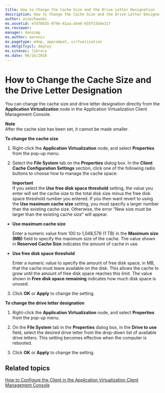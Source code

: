 ```yaml
---
title: How to Change the Cache Size and the Drive Letter Designation
description: How to Change the Cache Size and the Drive Letter Designation
author: aczechowski
ms.assetid: e7d7b635-079e-41aa-a5e6-655f33b4e317
ms.reviewer: 
manager: dansimp
ms.author: aaroncz
ms.pagetype: mdop, appcompat, virtualization
ms.mktglfcycl: deploy
ms.sitesec: library
ms.date: 06/16/2016
---
```



# How to Change the Cache Size and the Drive Letter Designation


You can change the cache size and drive letter designation directly from the **Application Virtualization** node in the Application Virtualization Client Management Console.

**Note**  
After the cache size has been set, it cannot be made smaller.



**To change the cache size**

1.  Right-click the **Application Virtualization** node, and select **Properties** from the pop-up menu.

2.  Select the **File System** tab on the **Properties** dialog box. In the **Client Cache Configuration Settings** section, click one of the following radio buttons to choose how to manage the cache space:

    **Important**  
    If you select the **Use free disk space threshold** setting, the value you enter will set the cache size to the total disk size minus the free disk space threshold number you entered. If you then want revert to using the **Use maximum cache size** setting, you must specify a larger number than the existing cache size. Otherwise, the error “New size must be larger than the existing cache size” will appear.




-   **Use maximum cache size**

    Enter a numeric value from 100 to 1,048,576 (1 TB) in the **Maximum size (MB)** field to specify the maximum size of the cache. The value shown in **Reserved Cache Size** indicates the amount of cache in use.

-   **Use free disk space threshold**

    Enter a numeric value to specify the amount of free disk space, in MB, that the cache must leave available on the disk. This allows the cache to grow until the amount of free disk space reaches this limit. The value shown in **Free disk space remaining** indicates how much disk space is unused.


3. Click **OK** or **Apply** to change the setting.

**To change the drive letter designation**

1.  Right-click the **Application Virtualization** node, and select **Properties** from the pop-up menu.

2.  On the **File System** tab in the **Properties** dialog box, in the **Drive to use** field, select the desired drive letter from the drop-down list of available drive letters. This setting becomes effective when the computer is rebooted.

3.  Click **OK** or **Apply** to change the setting.

## Related topics


[How to Configure the Client in the Application Virtualization Client Management Console](how-to-configure-the-client-in-the-application-virtualization-client-management-console.md)









